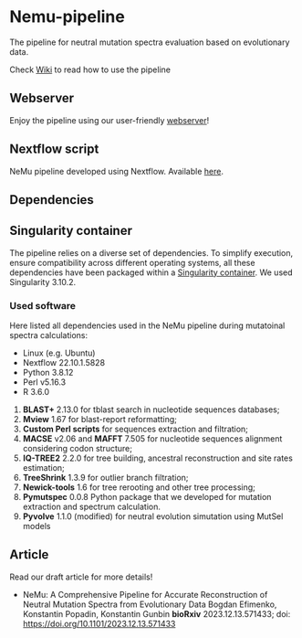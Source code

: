 # Nemu-pipeline

The pipeline for neutral mutation spectra evaluation based on evolutionary data.

Check [Wiki](https://github.com/mitoclub/nemu-pipeline/wiki) to read how to use the pipeline

## Webserver

Enjoy the pipeline using our user-friendly [webserver](https://nemu-pipeline.streamlit.app/)!

## Nextflow script

NeMu pipeline developed using Nextflow. Available [here](./pipeline/).

## Dependencies

## Singularity container

The pipeline relies on a diverse set of dependencies. To simplify execution, ensure compatibility across different operating systems, all these dependencies have been packaged within a [Singularity container](./singularity/). We used Singularity 3.10.2.

### Used software

Here listed all dependencies used in the NeMu pipeline during mutatoinal spectra calculations:

- Linux (e.g. Ubuntu)
- Nextflow 22.10.1.5828
- Python 3.8.12
- Perl v5.16.3
- R 3.6.0

1. **BLAST+** 2.13.0 for tblast search in nucleotide sequences databases;
2. **Mview** 1.67 for blast-report reformatting;
3. **Custom Perl scripts** for sequences extraction and filtration;
4. **MACSE** v2.06 and **MAFFT** 7.505 for nucleotide sequences alignment considering codon structure;
5. **IQ-TREE2** 2.2.0 for tree building, ancestral reconstruction and site rates estimation;
6. **TreeShrink** 1.3.9 for outlier branch filtration;
7. **Newick-tools** 1.6 for tree rerooting and other tree processing;
8. **Pymutspec** 0.0.8 Python package that we developed for mutation extraction and spectrum calculation.
9. **Pyvolve** 1.1.0 (modified) for neutral evolution simutation using MutSel models

## Article

Read our draft article for more details!

- NeMu: A Comprehensive Pipeline for Accurate Reconstruction of Neutral Mutation Spectra 
from Evolutionary Data Bogdan Efimenko, Konstantin Popadin, Konstantin Gunbin 
**bioRxiv** 2023.12.13.571433; doi: https://doi.org/10.1101/2023.12.13.571433
